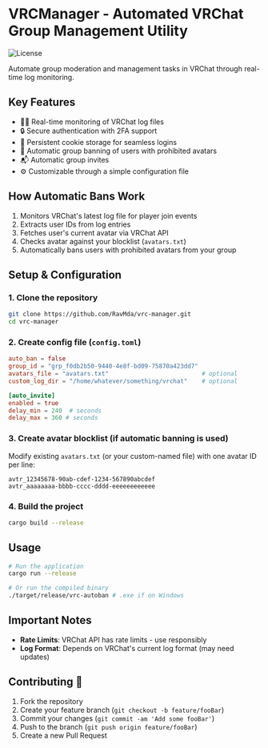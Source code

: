 # VRCManager - Automated VRChat Group Management Utility

![License](https://img.shields.io/badge/License-CC%20BY--NC--SA%204.0-lightgrey.svg)

Automate group moderation and management tasks in VRChat through real-time log monitoring.

## Key Features

- 🕵️‍♂️ Real-time monitoring of VRChat log files
- 🔒 Secure authentication with 2FA support
- 🧾 Persistent cookie storage for seamless logins
- 🚫 Automatic group banning of users with prohibited avatars
- 📬 Automatic group invites
- ⚙️ Customizable through a simple configuration file

## How Automatic Bans Work

1. Monitors VRChat's latest log file for player join events
2. Extracts user IDs from log entries
3. Fetches user's current avatar via VRChat API
4. Checks avatar against your blocklist (`avatars.txt`)
5. Automatically bans users with prohibited avatars from your group

## Setup & Configuration

### 1. Clone the repository
```bash
git clone https://github.com/RavMda/vrc-manager.git
cd vrc-manager
```

### 2. Create config file (`config.toml`)
```toml
auto_ban = false
group_id = "grp_f0db2b50-9440-4e8f-bd09-75870a423dd7"
avatars_file = "avatars.txt"                          # optional
custom_log_dir = "/home/whatever/something/vrchat"    # optional

[auto_invite]
enabled = true
delay_min = 240  # seconds
delay_max = 360 # seconds
```

### 3. Create avatar blocklist (if automatic banning is used)
Modify existing `avatars.txt` (or your custom-named file) with one avatar ID per line:
```
avtr_12345678-90ab-cdef-1234-567890abcdef
avtr_aaaaaaaa-bbbb-cccc-dddd-eeeeeeeeeeee
```

### 4. Build the project
```bash
cargo build --release
```

## Usage

```bash
# Run the application
cargo run --release

# Or run the compiled binary
./target/release/vrc-autoban # .exe if on Windows
```
## Important Notes
- **Rate Limits**: VRChat API has rate limits - use responsibly
- **Log Format**: Depends on VRChat's current log format (may need updates)

## Contributing 🤝
1. Fork the repository
2. Create your feature branch (`git checkout -b feature/fooBar`)
3. Commit your changes (`git commit -am 'Add some fooBar'`)
4. Push to the branch (`git push origin feature/fooBar`)
5. Create a new Pull Request
